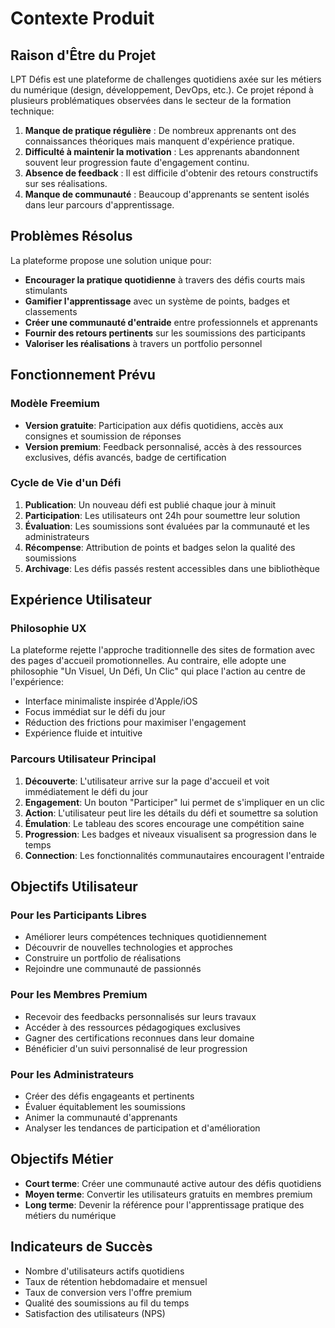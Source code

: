 # Contexte Produit

## Raison d'Être du Projet

LPT Défis est une plateforme de challenges quotidiens axée sur les métiers du numérique (design, développement, DevOps, etc.). Ce projet répond à plusieurs problématiques observées dans le secteur de la formation technique:

1. **Manque de pratique régulière** : De nombreux apprenants ont des connaissances théoriques mais manquent d'expérience pratique.
2. **Difficulté à maintenir la motivation** : Les apprenants abandonnent souvent leur progression faute d'engagement continu.
3. **Absence de feedback** : Il est difficile d'obtenir des retours constructifs sur ses réalisations.
4. **Manque de communauté** : Beaucoup d'apprenants se sentent isolés dans leur parcours d'apprentissage.

## Problèmes Résolus

La plateforme propose une solution unique pour:

- **Encourager la pratique quotidienne** à travers des défis courts mais stimulants
- **Gamifier l'apprentissage** avec un système de points, badges et classements
- **Créer une communauté d'entraide** entre professionnels et apprenants
- **Fournir des retours pertinents** sur les soumissions des participants
- **Valoriser les réalisations** à travers un portfolio personnel

## Fonctionnement Prévu

### Modèle Freemium

- **Version gratuite**: Participation aux défis quotidiens, accès aux consignes et soumission de réponses
- **Version premium**: Feedback personnalisé, accès à des ressources exclusives, défis avancés, badge de certification

### Cycle de Vie d'un Défi

1. **Publication**: Un nouveau défi est publié chaque jour à minuit
2. **Participation**: Les utilisateurs ont 24h pour soumettre leur solution
3. **Évaluation**: Les soumissions sont évaluées par la communauté et les administrateurs
4. **Récompense**: Attribution de points et badges selon la qualité des soumissions
5. **Archivage**: Les défis passés restent accessibles dans une bibliothèque

## Expérience Utilisateur

### Philosophie UX

La plateforme rejette l'approche traditionnelle des sites de formation avec des pages d'accueil promotionnelles. Au contraire, elle adopte une philosophie "Un Visuel, Un Défi, Un Clic" qui place l'action au centre de l'expérience:

- Interface minimaliste inspirée d'Apple/iOS
- Focus immédiat sur le défi du jour
- Réduction des frictions pour maximiser l'engagement
- Expérience fluide et intuitive

### Parcours Utilisateur Principal

1. **Découverte**: L'utilisateur arrive sur la page d'accueil et voit immédiatement le défi du jour
2. **Engagement**: Un bouton "Participer" lui permet de s'impliquer en un clic
3. **Action**: L'utilisateur peut lire les détails du défi et soumettre sa solution
4. **Émulation**: Le tableau des scores encourage une compétition saine
5. **Progression**: Les badges et niveaux visualisent sa progression dans le temps
6. **Connection**: Les fonctionnalités communautaires encouragent l'entraide

## Objectifs Utilisateur

### Pour les Participants Libres

- Améliorer leurs compétences techniques quotidiennement
- Découvrir de nouvelles technologies et approches
- Construire un portfolio de réalisations
- Rejoindre une communauté de passionnés

### Pour les Membres Premium

- Recevoir des feedbacks personnalisés sur leurs travaux
- Accéder à des ressources pédagogiques exclusives
- Gagner des certifications reconnues dans leur domaine
- Bénéficier d'un suivi personnalisé de leur progression

### Pour les Administrateurs

- Créer des défis engageants et pertinents
- Évaluer équitablement les soumissions
- Animer la communauté d'apprenants
- Analyser les tendances de participation et d'amélioration

## Objectifs Métier

- **Court terme**: Créer une communauté active autour des défis quotidiens
- **Moyen terme**: Convertir les utilisateurs gratuits en membres premium
- **Long terme**: Devenir la référence pour l'apprentissage pratique des métiers du numérique

## Indicateurs de Succès

- Nombre d'utilisateurs actifs quotidiens
- Taux de rétention hebdomadaire et mensuel
- Taux de conversion vers l'offre premium
- Qualité des soumissions au fil du temps
- Satisfaction des utilisateurs (NPS) 
 